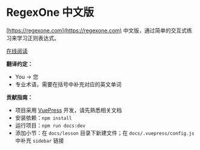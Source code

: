 # RegexOne 中文版

[https://regexone.com](https://regexone.com) 中文版，通过简单的交互式练习来学习正则表达式。

[在线阅读](https://imageslr.github.io/regexone-cn)

**翻译约定：**
* You -> 您
* 专业术语，需要在括号中补充对应的英文单词

**贡献指南：**
* 项目采用 [VuePress](https://vuepress.vuejs.org/) 开发，请先熟悉相关文档
* 安装依赖：`npm install`
* 运行项目：`npm run docs:dev`
* 添加小节：在 `docs/lesson` 目录下新建文件；在 `docs/.vuepress/config.js` 中补充 `sidebar` 链接